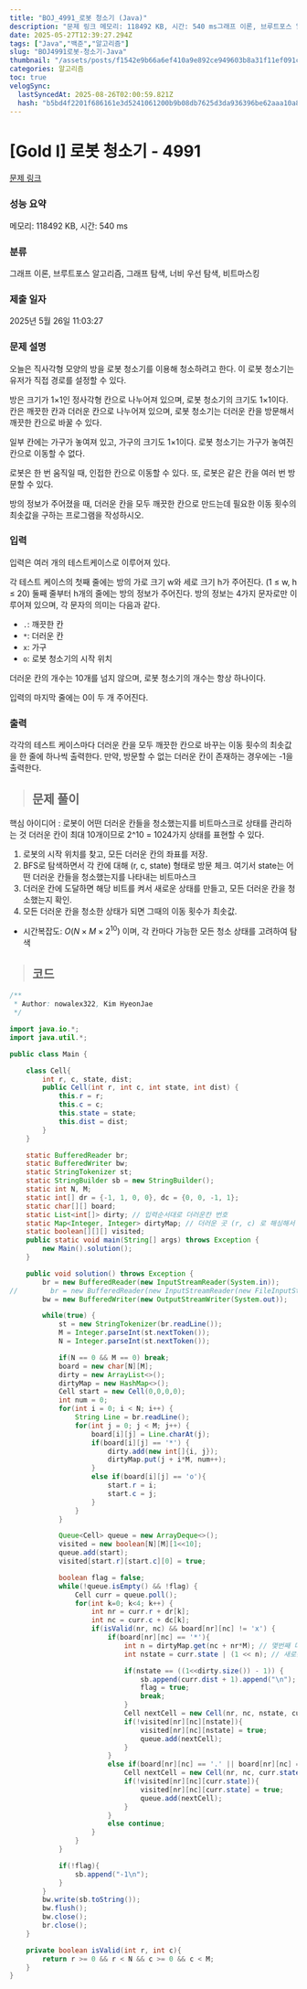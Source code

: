 ```yaml
---
title: "BOJ_4991_로봇 청소기 (Java)"
description: "문제 링크 메모리: 118492 KB, 시간: 540 ms그래프 이론, 브루트포스 알고리즘, 그래프 탐색, 너비 우선 탐색, 비트마스킹2025년 5월 26일 11:03:27핵심 아이디어 : 로봇이 어떤 더러운 칸들을 청소했는지를 비트마스크로 상태를 관리하는 것더러운 칸"
date: 2025-05-27T12:39:27.294Z
tags: ["Java","백준","알고리즘"]
slug: "BOJ4991로봇-청소기-Java"
thumbnail: "/assets/posts/f1542e9b66a6ef410a9e892ce949603b8a31f11ef091c2c5438fcc1c81ff9465.png"
categories: 알고리즘
toc: true
velogSync:
  lastSyncedAt: 2025-08-26T02:00:59.821Z
  hash: "b5bd4f2201f686161e3d5241061200b9b08db7625d3da936396be62aaa10a85f"
---
```


# [Gold I] 로봇 청소기 - 4991 

[문제 링크](https://www.acmicpc.net/problem/4991) 

### 성능 요약

메모리: 118492 KB, 시간: 540 ms

### 분류

그래프 이론, 브루트포스 알고리즘, 그래프 탐색, 너비 우선 탐색, 비트마스킹

### 제출 일자

2025년 5월 26일 11:03:27

### 문제 설명

<p>오늘은 직사각형 모양의 방을 로봇 청소기를 이용해 청소하려고 한다. 이 로봇 청소기는 유저가 직접 경로를 설정할 수 있다.</p>

<p>방은 크기가 1×1인 정사각형 칸으로 나누어져 있으며, 로봇 청소기의 크기도 1×1이다. 칸은 깨끗한 칸과 더러운 칸으로 나누어져 있으며, 로봇 청소기는 더러운 칸을 방문해서 깨끗한 칸으로 바꿀 수 있다.</p>

<p>일부 칸에는 가구가 놓여져 있고, 가구의 크기도 1×1이다. 로봇 청소기는 가구가 놓여진 칸으로 이동할 수 없다. </p>

<p>로봇은 한 번 움직일 때, 인접한 칸으로 이동할 수 있다. 또, 로봇은 같은 칸을 여러 번 방문할 수 있다.</p>

<p>방의 정보가 주어졌을 때, 더러운 칸을 모두 깨끗한 칸으로 만드는데 필요한 이동 횟수의 최솟값을 구하는 프로그램을 작성하시오.</p>

### 입력 

 <p>입력은 여러 개의 테스트케이스로 이루어져 있다.</p>

<p>각 테스트 케이스의 첫째 줄에는 방의 가로 크기 w와 세로 크기 h가 주어진다. (1 ≤ w, h ≤ 20) 둘째 줄부터 h개의 줄에는 방의 정보가 주어진다. 방의 정보는 4가지 문자로만 이루어져 있으며, 각 문자의 의미는 다음과 같다.</p>

<ul>
	<li><code>.</code>: 깨끗한 칸</li>
	<li><code>*</code>: 더러운 칸</li>
	<li><code>x</code>: 가구</li>
	<li><code>o</code>: 로봇 청소기의 시작 위치</li>
</ul>

<p>더러운 칸의 개수는 10개를 넘지 않으며, 로봇 청소기의 개수는 항상 하나이다.</p>

<p>입력의 마지막 줄에는 0이 두 개 주어진다.</p>

### 출력 

 <p>각각의 테스트 케이스마다 더러운 칸을 모두 깨끗한 칸으로 바꾸는 이동 횟수의 최솟값을 한 줄에 하나씩 출력한다. 만약, 방문할 수 없는 더러운 칸이 존재하는 경우에는 -1을 출력한다.</p>

> ## 문제 풀이

핵심 아이디어 : 로봇이 어떤 더러운 칸들을 청소했는지를 비트마스크로 상태를 관리하는 것
더러운 칸이 최대 10개이므로 2^10 = 1024가지 상태를 표현할 수 있다.


1. 로봇의 시작 위치를 찾고, 모든 더러운 칸의 좌표를 저장.
2. BFS로 탐색하면서 각 칸에 대해 (r, c, state) 형태로 방문 체크. 여기서 state는 어떤 더러운 칸들을 청소했는지를 나타내는 비트마스크
3. 더러운 칸에 도달하면 해당 비트를 켜서 새로운 상태를 만들고, 모든 더러운 칸을 청소했는지 확인.
4. 모든 더러운 칸을 청소한 상태가 되면 그때의 이동 횟수가 최솟값.

- 시간복잡도: $O(N × M × 2^{10})$ 이며, 각 칸마다 가능한 모든 청소 상태를 고려하여 탐색

> ## 코드

```java
/**
 * Author: nowalex322, Kim HyeonJae
 */

import java.io.*;
import java.util.*;

public class Main {

    class Cell{
        int r, c, state, dist;
        public Cell(int r, int c, int state, int dist) {
            this.r = r;
            this.c = c;
            this.state = state;
            this.dist = dist;
        }
    }

    static BufferedReader br;
    static BufferedWriter bw;
    static StringTokenizer st;
    static StringBuilder sb = new StringBuilder();
    static int N, M;
    static int[] dr = {-1, 1, 0, 0}, dc = {0, 0, -1, 1};
    static char[][] board;
    static List<int[]> dirty; // 입력순서대로 더러운칸 번호
    static Map<Integer, Integer> dirtyMap; // 더러운 곳 (r, c) 로 해싱해서 몇번째 더러운 칸인지 체크
    static boolean[][][] visited;
    public static void main(String[] args) throws Exception {
        new Main().solution();
    }

    public void solution() throws Exception {
        br = new BufferedReader(new InputStreamReader(System.in));
//        br = new BufferedReader(new InputStreamReader(new FileInputStream("src/main/java/BOJ_4991_로봇청소기/input.txt")));
        bw = new BufferedWriter(new OutputStreamWriter(System.out));

        while(true) {
            st = new StringTokenizer(br.readLine());
            M = Integer.parseInt(st.nextToken());
            N = Integer.parseInt(st.nextToken());

            if(N == 0 && M == 0) break;
            board = new char[N][M];
            dirty = new ArrayList<>();
            dirtyMap = new HashMap<>();
            Cell start = new Cell(0,0,0,0);
            int num = 0;
            for(int i = 0; i < N; i++) {
                String Line = br.readLine();
                for(int j = 0; j < M; j++) {
                    board[i][j] = Line.charAt(j);
                    if(board[i][j] == '*') {
                        dirty.add(new int[]{i, j});
                        dirtyMap.put(j + i*M, num++);
                    }
                    else if(board[i][j] == 'o'){
                        start.r = i;
                        start.c = j;
                    }
                }
            }

            Queue<Cell> queue = new ArrayDeque<>();
            visited = new boolean[N][M][1<<10];
            queue.add(start);
            visited[start.r][start.c][0] = true;

            boolean flag = false;
            while(!queue.isEmpty() && !flag) {
                Cell curr = queue.poll();
                for(int k=0; k<4; k++) {
                    int nr = curr.r + dr[k];
                    int nc = curr.c + dc[k];
                    if(isValid(nr, nc) && board[nr][nc] != 'x') {
                        if(board[nr][nc] == '*'){
                            int n = dirtyMap.get(nc + nr*M); // 몇번째 더러운 칸인지
                            int nstate = curr.state | (1 << n); // 새로운 state값

                            if(nstate == ((1<<dirty.size()) - 1)) {
                                sb.append(curr.dist + 1).append("\n");
                                flag = true;
                                break;
                            }
                            Cell nextCell = new Cell(nr, nc, nstate, curr.dist + 1);
                            if(!visited[nr][nc][nstate]){
                                visited[nr][nc][nstate] = true;
                                queue.add(nextCell);
                            }
                        }
                        else if(board[nr][nc] == '.' || board[nr][nc] == 'o') {
                            Cell nextCell = new Cell(nr, nc, curr.state, curr.dist + 1);
                            if(!visited[nr][nc][curr.state]){
                                visited[nr][nc][curr.state] = true;
                                queue.add(nextCell);
                            }
                        }
                        else continue;
                    }
                }
            }

            if(!flag){
                sb.append("-1\n");
            }
        }
        bw.write(sb.toString());
        bw.flush();
        bw.close();
        br.close();
    }

    private boolean isValid(int r, int c){
        return r >= 0 && r < N && c >= 0 && c < M;
    }
}
```